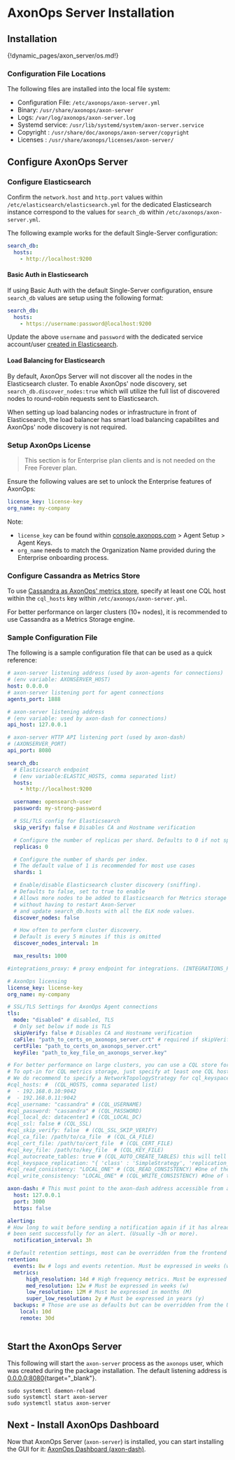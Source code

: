 # AxonOps Server Installation

## Installation

{!dynamic_pages/axon_server/os.md!}

### Configuration File Locations

The following files are installed into the local file system:

- Configuration File: `/etc/axonops/axon-server.yml`
- Binary: `/usr/share/axonops/axon-server`
- Logs: `/var/log/axonops/axon-server.log`
- Systemd service: `/usr/lib/systemd/system/axon-server.service`
- Copyright : `/usr/share/doc/axonops/axon-server/copyright`
- Licenses : `/usr/share/axonops/licenses/axon-server/`

## Configure AxonOps Server

### Configure Elasticsearch

Confirm the `network.host` and `http.port` values within
`/etc/elasticsearch/elasticsearch.yml` for the dedicated Elasticsearch instance
correspond to the values for `search_db` within `/etc/axonops/axon-server.yml`.

The following example works for the default Single-Server configuration:

```yaml
search_db:
  hosts:
    - http://localhost:9200
```

#### Basic Auth in Elasticsearch

If using Basic Auth with the default Single-Server configuration,
ensure `search_db` values are setup using the following format:

```yaml
search_db:
  hosts:
    - https://username:password@localhost:9200
```

Update the above `username` and `password` with the dedicated service account/user
[created in Elasticsearch](../../elasticsearch/install/#set-passwords-for-default-user).

#### Load Balancing for Elasticsearch

By default, AxonOps Server will not discover all the nodes in the Elasticsearch cluster.
To enable AxonOps' node discovery, set `search_db.discover_nodes:true` which will
utilize the full list of discovered nodes to round-robin requests sent to Elasticsearch.

When setting up load balancing nodes or infrastructure in front of Elasticsearch,
the load balancer has smart load balancing capabilites and AxonOps' node discovery
is not required.

### Setup AxonOps License

> This section is for Enterprise plan clients and is not needed on the Free Forever plan.

Ensure the following values are set to unlock the Enterprise features of AxonOps:

```yaml
license_key: license-key
org_name: my-company
```

Note:

- `license_key` can be found within [console.axonops.com](https://console.axonops.com) > Agent Setup > Agent Keys.
- `org_name` needs to match the Organization Name provided during the Enterprise onboarding process.

### Configure Cassandra as Metrics Store

To use [Cassandra as AxonOps' metrics store](../metricsdatabase/),
specify at least one CQL host within the `cql_hosts` key within `/etc/axonops/axon-server.yml`.

For better performance on larger clusters (10+ nodes),
it is recommended to use Cassandra as a Metrics Storage engine.

### Sample Configuration File

The following is a sample configuration file that can be used as a quick reference:

```yaml hl_lines="7 8 33 34"
# axon-server listening address (used by axon-agents for connections)
# (env variable: AXONSERVER_HOST)
host: 0.0.0.0
# axon-server listening port for agent connections
agents_port: 1888

# axon-server listening address
# (env variable: used by axon-dash for connections)
api_host: 127.0.0.1

# axon-server HTTP API listening port (used by axon-dash)
# (AXONSERVER_PORT)
api_port: 8080

search_db:
  # Elasticsearch endpoint
  # (env variable:ELASTIC_HOSTS, comma separated list)
  hosts:
    - http://localhost:9200

  username: opensearch-user
  password: my-strong-password

  # SSL/TLS config for Elasticsearch
  skip_verify: false # Disables CA and Hostname verification

  # Configure the number of replicas per shard. Defaults to 0 if not specified.
  replicas: 0

  # Configure the number of shards per index.
  # The default value of 1 is recommended for most use cases
  shards: 1

  # Enable/disable Elasticsearch cluster discovery (sniffing).
  # Defaults to false, set to true to enable
  # Allows more nodes to be added to Elasticsearch for Metrics storage
  # without having to restart Axon-Server
  # and update search_db.hosts with all the ELK node values.
  discover_nodes: false

  # How often to perform cluster discovery.
  # Default is every 5 minutes if this is omitted
  discover_nodes_interval: 1m

  max_results: 1000

#integrations_proxy: # proxy endpoint for integrations. (INTEGRATIONS_PROXY)

# AxonOps licensing
license_key: license-key
org_name: my-company

# SSL/TLS Settings for AxonOps Agent connections
tls:
  mode: "disabled" # disabled, TLS
  # Only set below if mode is TLS
  skipVerify: false # Disables CA and Hostname verification
  caFile: "path_to_certs_on_axonops_server.crt" # required if skipVerify is not set and you are using a self-signed cert
  certFile: "path_to_certs_on_axonops_server.crt"
  keyFile: "path_to_key_file_on_axonops_server.key"

# For better performance on large clusters, you can use a CQL store for the metrics.
# To opt-in for CQL metrics storage, just specify at least one CQL host.
# We do recommend to specify a NetworkTopologyStrategy for cql_keyspace_replication
#cql_hosts: #  (CQL_HOSTS, comma separated list)
#  - 192.168.0.10:9042
#  - 192.168.0.11:9042
#cql_username: "cassandra" # (CQL_USERNAME)
#cql_password: "cassandra" # (CQL_PASSWORD)
#cql_local_dc: datacenter1 # (CQL_LOCAL_DC)
#cql_ssl: false # (CQL_SSL)
#cql_skip_verify: false  # (CQL_SSL_SKIP_VERIFY)
#cql_ca_file: /path/to/ca_file  # (CQL_CA_FILE)
#cql_cert_file: /path/to/cert_file  # (CQL_CERT_FILE)
#cql_key_file: /path/to/key_file  # (CQL_KEY_FILE)
#cql_autocreate_tables: true # (CQL_AUTO_CREATE_TABLES) this will tell axon-server to automatically create the metrics tables (true is recommended)
#cql_keyspace_replication: "{ 'class' : 'SimpleStrategy', 'replication_factor' : 1 }" # (CQL_KS_REPLICATION) keyspace replication for the metrics tables
#cql_read_consistency: "LOCAL_ONE" # (CQL_READ_CONSISTENCY) #One of the following:	ANY, ONE, TWO, THREE, QUORUM, ALL, LOCAL_QUORUM, EACH_QUORUM, LOCAL_ONE
#cql_write_consistency: "LOCAL_ONE" # (CQL_WRITE_CONSISTENCY) #One of the following:	ANY, ONE, TWO, THREE, QUORUM, ALL, LOCAL_QUORUM, EACH_QUORUM, LOCAL_ONE

axon-dash: # This must point to the axon-dash address accessible from axon-server
  host: 127.0.0.1
  port: 3000
  https: false

alerting:
# How long to wait before sending a notification again if it has already
# been sent successfully for an alert. (Usually ~3h or more).
  notification_interval: 3h

# Default retention settings, most can be overridden from the frontend
retention:
  events: 8w # logs and events retention. Must be expressed in weeks (w)
  metrics:
      high_resolution: 14d # High frequency metrics. Must be expressed in days (d)
      med_resolution: 12w # Must be expressed in weeks (w)
      low_resolution: 12M # Must be expressed in months (M)
      super_low_resolution: 2y # Must be expressed in years (y)
  backups: # Those are use as defaults but can be overridden from the UI
    local: 10d
    remote: 30d
    
```

## Start the AxonOps Server

This following will start the `axon-server` process as the `axonops` user,
which was created during the package installation.
The default listening address is [0.0.0.0:8080](http://0.0.0.0:8080){target="_blank"}.

``` -
sudo systemctl daemon-reload
sudo systemctl start axon-server
sudo systemctl status axon-server
```

## Next - Install AxonOps Dashboard

Now that AxonOps Server (`axon-server`) is installed, you can start installing the GUI for it: [AxonOps Dashboard (axon-dash)](../axon-dash/install.md).
